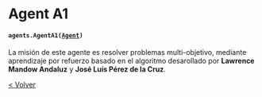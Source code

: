 # Agent A1
#### `agents.AgentA1(`[`Agent`](agent.md)`)`

La misión de este agente es resolver problemas multi-objetivo, mediante aprendizaje por refuerzo basado en el algoritmo
desarollado por **Lawrence Mandow Andaluz** y **José Luís Pérez de la Cruz**.
 
[< Volver](index.md)